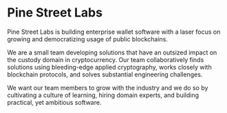 # Pine Street Labs

Pine Street Labs is building enterprise wallet software with a laser focus on growing and democratizing usage of public blockchains.

We are a small team developing solutions that have an outsized impact on the custody domain in cryptocurrency. Our team collaboratively finds solutions using bleeding-edge applied cryptography, works closely with blockchain protocols, and solves substantial engineering challenges.

We want our team members to grow with the industry and we do so by cultivating a culture of learning, hiring  domain experts, and building practical, yet ambitious software.